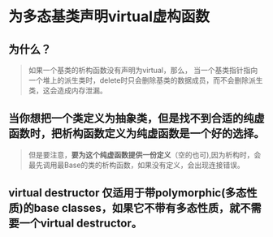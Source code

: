 # 为多态基类声明virtual虚构函数
## 为什么？
>如果一个基类的析构函数没有声明为virtual，那么，
当一个基类指针指向一个堆上的派生类时，delete时只会删除基类的数据成员，而不会删除派生类，这会造成内存泄漏。

## 当你想把一个类定义为抽象类，但是找不到合适的纯虚函数时，把析构函数定义为纯虚函数是一个好的选择。
>但是要注意，**要为这个纯虚函数提供一份定义**（空的也可),因为析构时，会最先调用最Base的类的析构函数，如果没有定义，会出现连接错误。

##  virtual destructor 仅适用于带polymorphic(多态性质)的base classes，如果它不带有多态性质，就不需要一个virtual destructor。
